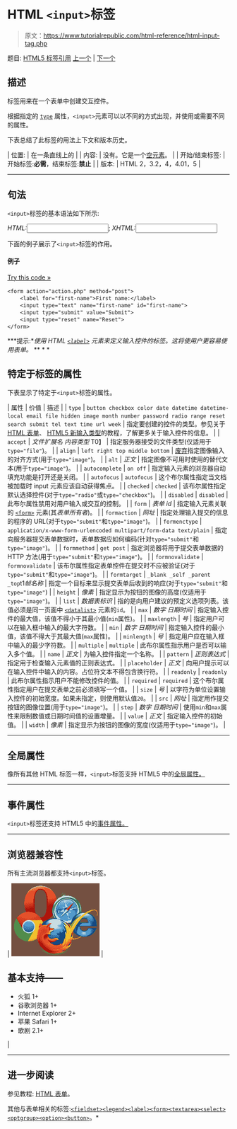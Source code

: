 # HTML `<input>`标签

> 原文：<https://www.tutorialrepublic.com/html-reference/html-input-tag.php>

题目: [HTML5 标签引用](html5-tags.php) [上一个](html-img-tag.php) | [下一个](html-ins-tag.php)

## 描述

标签用来在一个表单中创建交互控件。

根据指定的 [`type`](#type) 属性，`<input>`元素可以以不同的方式出现，并使用或需要不同的属性。

下表总结了此标签的用法上下文和版本历史。

| 位置: | 在一条直线上的 |
| 内容: | 没有。它是一个[空元素](../html-tutorial/html-elements.php#empty-elements)。 |
| 开始/结束标签: | 开始标签:**必需**，结束标签:**禁止** |
| 版本: | HTML 2，3.2，4，4.01，5 |

* * *

## 句法

`<input>`标签的基本语法如下所示:

*HTML:*<input>; *XHTML:*<input />

下面的例子展示了`<input>`标签的作用。

#### 例子

[Try this code »](../codelab.php?topic=html&file=input-tag "Try this code using online Editor")

```
<form action="action.php" method="post">
    <label for="first-name">First name:</label>
    <input type="text" name="first-name" id="first-name">
    <input type="submit" value="Submit">
    <input type="reset" name="Reset">
</form>
```

 ***提示:**使用 HTML [`<label>`](html-label-tag.php) 元素来定义输入控件的标签。这将使用户更容易使用表单。*  ** * *

## 特定于标签的属性

下表显示了特定于`<input>`标签的属性。

| 属性 | 价值 | 描述 |
| `type` | `button
checkbox
color
date
datetime
datetime-local
email
file
hidden
image
month
number
password
radio
range
reset
search
submit
tel
text
time
url
week` | 指定要创建的控件的类型。参见关于 [HTML 表单](../html-tutorial/html-forms.php)、 [HTML5 新输入类型](../html-tutorial/html5-new-input-types.php)的教程，了解更多关于输入控件的信息。 |
| `accept` | *文件扩展名
内容类型*
T0】 | 指定服务器接受的文件类型(仅适用于`type="file"`)。 |
| `align` | `left
right
top
middle
bottom` | [废弃](../definitions.php#obsolete "Not supported in HTML5")指定图像输入的对齐方式(用于`type="image"`)。 |
| `alt` | *正文* | 指定图像不可用时使用的替代文本(用于`type="image"`)。 |
| `autocomplete` | `on
off` | 指定输入元素的浏览器自动填充功能是打开还是关闭。 |
| `autofocus` | `autofocus` | 这个布尔属性指定当文档被加载时 input 元素应该自动获得焦点。 |
| `checked` | `checked` | 该布尔属性指定默认选择控件(对于`type="radio"`或`type="checkbox"`)。 |
| `disabled` | `disabled` | 此布尔属性禁用对用户输入或交互的控制。 |
| `form` | *表单 id* | 指定输入元素关联的 [`<form>`](html-form-tag.php) 元素(其*表单所有者*)。 |
| `formaction` | *网址* | 指定处理输入提交的信息的程序的 URL(对于`type="submit"`和`type="image"`)。 |
| `formenctype` | `application/x-www-form-urlencoded
multipart/form-data
text/plain` | 指定向服务器提交表单数据时，表单数据应如何编码(针对`type="submit"`和`type="image"`)。 |
| `formmethod` | `get
post` | 指定浏览器将用于提交表单数据的 HTTP 方法(用于`type="submit"`和`type="image"`)。 |
| `formnovalidate` | `formnovalidate` | 该布尔属性指定表单控件在提交时不应被验证(对于`type="submit"`和`type="image"`)。 |
| `formtarget` | `_blank
_self
_parent
_top`t1*帧名称* | 指定一个目标来显示提交表单后收到的响应(对于`type="submit"`和`type="image"`) |
| `height` | *像素* | 指定显示为按钮的图像的高度(仅适用于`type="image"`)。 |
| `list` | *数据表标识* | 指的是向用户建议的预定义选项列表。该值必须是同一页面中 [`<datalist>`](html5-datalist-tag.php) 元素的`id`。 |
| `max` | *数字
日期时间* | 指定输入控件的最大值，该值不得小于其最小值(`min`属性)。 |
| `maxlength` | *号* | 指定用户可以在输入框中输入的最大字符数。 |
| `min` | *数字
日期时间* | 指定输入控件的最小值，该值不得大于其最大值(`max`属性)。 |
| `minlength` | *号* | 指定用户应在输入框中输入的最少字符数。 |
| `multiple` | `multiple` | 此布尔属性指示用户是否可以输入多个值。 |
| `name` | *正文* | 为输入控件指定一个名称。 |
| `pattern` | *正则表达式* | 指定用于检查输入元素值的正则表达式。 |
| `placeholder` | *正文* | 向用户提示可以在输入控件中输入的内容。占位符文本不得包含换行符。 |
| `readonly` | `readonly` | 此布尔属性指示用户不能修改控件的值。 |
| `required` | `required` | 这个布尔属性指定用户在提交表单之前必须填写一个值。 |
| `size` | *号* | 以字符为单位设置输入控件的初始宽度。如果未指定，则使用默认值`20`。 |
| `src` | *网址* | 指定用作提交按钮的图像位置(用于`type="image"`)。 |
| `step` | *数字
日期时间* | 使用`min`和`max`属性来限制数值或日期时间值的设置增量。 |
| `value` | *正文* | 指定输入控件的初始值。 |
| `width` | *像素* | 指定显示为按钮的图像的宽度(仅适用于`type="image"`)。 |

* * *

## 全局属性

像所有其他 HTML 标签一样，`<input>`标签支持 HTML5 中的[全局属性。](html5-global-attributes.php)

* * *

## 事件属性

`<input>`标签还支持 HTML5 中的[事件属性。](html5-event-attributes.php)

* * *

## 浏览器兼容性

所有主流浏览器都支持`<input>`标签。

| ![Browsers Icon](img/e9331123c77668c1832e541c2fca1002.png) | 

## 基本支持——

*   火狐 1+
*   谷歌浏览器 1+
*   Internet Explorer 2+
*   苹果 Safari 1+
*   歌剧 2.1+

 |

* * *

## 进一步阅读

参见教程: [HTML 表单](../html-tutorial/html-forms.php)。

其他与表单相关的标签:[`<fieldset>`](html-fieldset-tag.php)[`<legend>`](html-legend-tag.php)[`<label>`](html-label-tag.php)[`<form>`](html-form-tag.php)[`<textarea>`](html-textarea-tag.php)[`<select>`](html-select-tag.php)[`<optgroup>`](html-optgroup-tag.php)[`<option>`](html-option-tag.php)[`<button>`](html-button-tag.php)。*